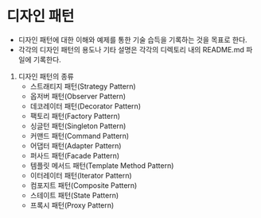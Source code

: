 디자인 패턴
====================
* 디자인 패턴에 대한 이해와 예제를 통한 기술 습득을 기록하는 것을 목표로 한다.
* 각각의 디자인 패턴의 용도나 기타 설명은 각각의 디렉토리 내의 README.md 파일에 기록한다.

1. 디자인 패턴의 종류
    - 스트래티지 패턴(Strategy Pattern)
    - 옵저버 패턴(Observer Pattern)
    - 데코레이터 패턴(Decorator Pattern)
    - 팩토리 패턴(Factory Pattern)
    - 싱글턴 패턴(Singleton Pattern)
    - 커맨드 패턴(Command Pattern)
    - 어댑터 패턴(Adapter Pattern)
    - 퍼사드 패턴(Facade Pattern)
    - 템플릿 메서드 패턴(Template Method Pattern)
    - 이터레이터 패턴(Iterator Pattern)
    - 컴포지트 패턴(Composite Pattern)
    - 스테이트 패턴(State Pattern)
    - 프록시 패턴(Proxy Pattern)